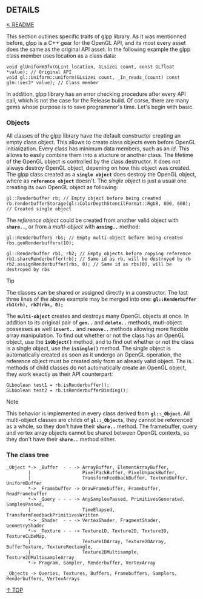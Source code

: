 ## DETAILS
[&nwarr; README](../README.md)

This section outlines specific traits of glpp library. As it was mentionned before, glpp is a C++ gear for the OpenGL API, and its most every asset does the same as the original API asset. In the following example the glpp class member uses location as a class data:
```
void glUniform3fv(GLint location, GLsizei count, const GLfloat *value); // Original API
void gl::Uniform::uniform(GLsizei count, _In_reads_(count) const glm::vec3* value); // Class member
```
In addition, glpp library has an error checking procedure after every API call, which is not the case for the Release build. Of corse, there are many gems whose purpose is to save programmer's time. Let's begin with basic.

### Objects
All classes of the glpp library have the default constructor creating an empty class object. This allows to create class objects even before OpenGL initialization. Every class has minimum data members, such as an _id_. This allows to easily combine them into a stucture or another class. The lifetime of the OpenGL object is controlled by the class destructor. It does not always destroy OpenGL object, depening on how this object was created. The glpp class created as a **`single object`** does destroy the OpenGL object, where as **`reference object`** doesn't. The _single object_ is just a usual one creating its own OpenGL object as following:
```
gl::Renderbuffer rb; // Empty object before being created
rb.renderbufferStorage(gl::ColorDepthStencilFormat::Rgb8, 800, 600); // Created single object
```
The _reference object_ could be created from another valid object with **`share..`**, or from a _multi-object_ with **`assing..`** method:
```
gl::Renderbuffers rbs; // Empty multi-object before being created
rbs.genRenderbuffers(10);

gl::Renderbuffer rb1, rb2; // Empty objects before copying reference
rb1.shareRenderbuffer(rb); // Same id as rb, will be destroyed by rb
rb2.assignRenderbuffer(rbs, 0); // Same id as rbs[0], will be destroyed by rbs
```

> [!TIP]
> The classes can be shared or assigned directly in a constructor. The last three lines of the above example may be merged into one:  **`gl::Renderbuffer rb1(rb), rb2(rbs, 0);`**

The **`multi-object`** creates and destroys many OpenGL objects at once. In addition to its original pair of **`gen..`** and **`delete..`** methods, muti-object possesses as well **`insert..`** and **`remove..`** methods allowing more flexible array manipulation. To find out whether or not the class has an OpenGL object, use the **`isObject()`** method, and to find out whether or not the class is a single object, use the **`isSingle()`** method. The single object is automatically created as soon as it undergo an OpenGL operation, the reference object must be created only from an already valid object. The is.. methods of child classes do not automatically create an OpenGL object, they work exactly as their API counterpart:
```
GLboolean test1 = rb.isRenderbuffer();
GLboolean test2 = rb.isRenderbufferBinding();
```

> [!NOTE]
> This behavior is implemented in every class derived from **`gl::_Object`**. All multi-object classes are childs of **`gl::_Objects`**, they cannot be referenced as a whole, so they don't have their **`share..`** method. The framebuffer, query and vertex array objects cannot be shared between OpenGL contexts, so they don't have their **`share..`** method either.

### The class tree
```
_Object *-> _Buffer  - - -> ArrayBuffer, ElementArrayBuffer,
        |                   PixelPackBuffer, PixelUnpackBuffer,
        |                   TransformFeedbackBuffer, TextureBuffer, UniformBuffer
        *-> _Framebuffer -> DrawFramebuffer, Framebuffer, ReadFramebuffer
        *-> _Query - - - -> AnySamplesPassed, PrimitivesGenerated, SamplesPassed,
        |                   TimeElapsed, TransformFeedbackPrimitivesWritten
        *-> _Shader  - - -> VertexShader, FragmentShader, GeometryShader
        *-> _Texture - - -> Texture1D, Texture2D, Texture3D, TextureCubeMap,
        |                   Texture1DArray, Texture2DArray, BufferTexture, TextureRectangle,
        |                   Texture2DMultisample, Texture2DMultisampleArray
        *-> Program, Sampler, Renderbuffer, VertexArray

_Objects -> Queries, Textures, Buffers, Framebuffers, Samplers, Renderbuffers, VertexArrays
```

[&uarr; TOP](DETAILS.md#details)

